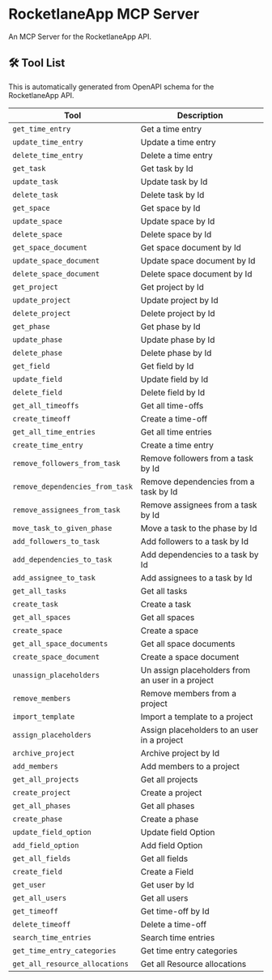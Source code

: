 # RocketlaneApp MCP Server

An MCP Server for the RocketlaneApp API.

## 🛠️ Tool List

This is automatically generated from OpenAPI schema for the RocketlaneApp API.


| Tool | Description |
|------|-------------|
| `get_time_entry` | Get a time entry |
| `update_time_entry` | Update a time entry |
| `delete_time_entry` | Delete a time entry |
| `get_task` | Get task by Id |
| `update_task` | Update task by Id |
| `delete_task` | Delete task by Id |
| `get_space` | Get space by Id |
| `update_space` | Update space by Id |
| `delete_space` | Delete space by Id |
| `get_space_document` | Get space document by Id |
| `update_space_document` | Update space document by Id |
| `delete_space_document` | Delete space document by Id |
| `get_project` | Get project by Id |
| `update_project` | Update project by Id |
| `delete_project` | Delete project by Id |
| `get_phase` | Get phase by Id |
| `update_phase` | Update phase by Id |
| `delete_phase` | Delete phase by Id |
| `get_field` | Get field by Id |
| `update_field` | Update field by Id |
| `delete_field` | Delete field by Id |
| `get_all_timeoffs` | Get all time-offs |
| `create_timeoff` | Create a time-off |
| `get_all_time_entries` | Get all time entries |
| `create_time_entry` | Create a time entry |
| `remove_followers_from_task` | Remove followers from a task by Id |
| `remove_dependencies_from_task` | Remove dependencies from a task by Id |
| `remove_assignees_from_task` | Remove assignees from a task by Id |
| `move_task_to_given_phase` | Move a task to the phase by Id |
| `add_followers_to_task` | Add followers to a task by Id |
| `add_dependencies_to_task` | Add dependencies to a task by Id |
| `add_assignee_to_task` | Add assignees to a task by Id |
| `get_all_tasks` | Get all tasks |
| `create_task` | Create a task |
| `get_all_spaces` | Get all spaces |
| `create_space` | Create a space |
| `get_all_space_documents` | Get all space documents |
| `create_space_document` | Create a space document |
| `unassign_placeholders` | Un assign placeholders from an user in a project |
| `remove_members` | Remove members from a project |
| `import_template` | Import a template to a project |
| `assign_placeholders` | Assign placeholders to an user in a project |
| `archive_project` | Archive project by Id |
| `add_members` | Add members to a project |
| `get_all_projects` | Get all projects |
| `create_project` | Create a project |
| `get_all_phases` | Get all phases |
| `create_phase` | Create a phase |
| `update_field_option` | Update field Option |
| `add_field_option` | Add field Option |
| `get_all_fields` | Get all fields |
| `create_field` | Create a Field |
| `get_user` | Get user by Id |
| `get_all_users` | Get all users |
| `get_timeoff` | Get time-off by Id |
| `delete_timeoff` | Delete a time-off |
| `search_time_entries` | Search time entries |
| `get_time_entry_categories` | Get time entry categories |
| `get_all_resource_allocations` | Get all Resource allocations |
